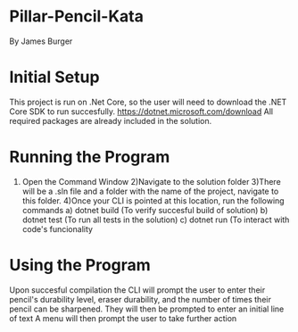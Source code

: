 # Pillar-Pencil-Kata
By James Burger

# Initial Setup
This project is run on .Net Core, so the user will need to download the .NET Core SDK to run succesfully.
https://dotnet.microsoft.com/download
All required packages are already included in the solution.

# Running the Program
1) Open the Command Window
2)Navigate to the solution folder
3)There will be a .sln file and a folder with the name of the project, navigate to this folder.
4)Once your CLI is pointed at this location, run the following commands
  a) dotnet build (To verify succesful build of solution)
  b) dotnet test (To run all tests in the solution)
  c) dotnet run (To interact with code's funcionality
  
# Using the Program
Upon succesful compilation the CLI will prompt the user to enter their pencil's durability level, eraser durability, and the number of times their pencil can be sharpened.
They will then be prompted to enter an initial line of text
A menu will then prompt the user to take further action
